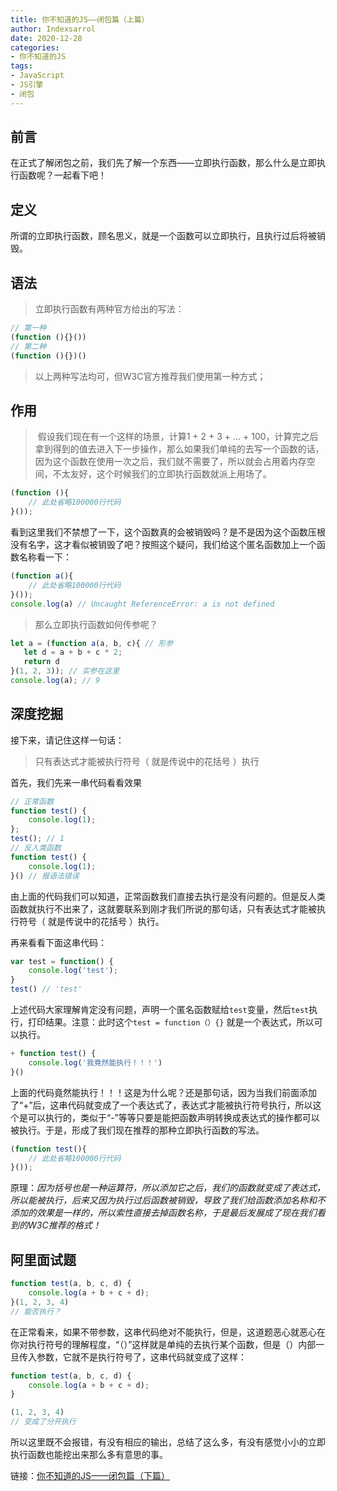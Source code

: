 ```yaml
---
title: 你不知道的JS——闭包篇（上篇）
author: Indexsarrol
date: 2020-12-28
categories: 
- 你不知道的JS
tags:
- JavaScript
- JS引擎
- 闭包
---
```


## 前言

在正式了解闭包之前，我们先了解一个东西——立即执行函数，那么什么是立即执行函数呢？一起看下吧！

## 定义

所谓的立即执行函数，顾名思义，就是一个函数可以立即执行，且执行过后将被销毁。

## 语法

> 立即执行函数有两种官方给出的写法：
>

```js
// 第一种 
(function (){}())
// 第二种
(function (){})()
```

> 以上两种写法均可，但W3C官方推荐我们使用第一种方式；

<!-- more -->

## 作用

> ​		假设我们现在有一个这样的场景，计算1 + 2 + 3 + ... + 100，计算完之后拿到得到的值去进入下一步操作，那么如果我们单纯的去写一个函数的话，因为这个函数在使用一次之后，我们就不需要了，所以就会占用着内存空间，不太友好，这个时候我们的立即执行函数就派上用场了。

```js
(function (){
    // 此处省略100000行代码
}());
```

看到这里我们不禁想了一下，这个函数真的会被销毁吗？是不是因为这个函数压根没有名字，这才看似被销毁了吧？按照这个疑问，我们给这个匿名函数加上一个函数名称看一下：

```js
(function a(){
    // 此处省略100000行代码
}());
console.log(a) // Uncaught ReferenceError: a is not defined
```

> 那么立即执行函数如何传参呢？

```js
let a = (function a(a, b, c){ // 形参
   let d = a + b + c * 2;
   return d
}(1, 2, 3)); // 实参在这里
console.log(a); // 9
```

## 深度挖掘

接下来，请记住这样一句话：

> 只有表达式才能被执行符号（ 就是传说中的花括号 ）执行

首先，我们先来一串代码看看效果

```js
// 正常函数
function test() {
    console.log(1);
};
test(); // 1
// 反人类函数
function test() {
    console.log(1);
}() // 报语法错误
```

由上面的代码我们可以知道，正常函数我们直接去执行是没有问题的。但是反人类函数就执行不出来了，这就要联系到刚才我们所说的那句话，只有表达式才能被执行符号（ 就是传说中的花括号 ）执行。

再来看看下面这串代码：

```js
var test = function() {
    console.log('test');
}
test() // 'test'
```

上述代码大家理解肯定没有问题，声明一个匿名函数赋给`test`变量，然后`test`执行，打印结果。注意：此时这个`test = function（）{}` 就是一个表达式，所以可以执行。

```js
+ function test() {
    console.log('我竟然能执行！！！')
}()
```

​		上面的代码竟然能执行！！！这是为什么呢？还是那句话，因为当我们前面添加了“+”后，这串代码就变成了一个表达式了，表达式才能被执行符号执行，所以这个是可以执行的，类似于“-”等等只要是能把函数声明转换成表达式的操作都可以被执行。于是，形成了我们现在推荐的那种立即执行函数的写法。

```js
(function test(){
    // 此处省略100000行代码
}());
```

原理：*因为括号也是一种运算符，所以添加它之后，我们的函数就变成了表达式，所以能被执行，后来又因为执行过后函数被销毁，导致了我们给函数添加名称和不添加的效果是一样的，所以索性直接去掉函数名称，于是最后发展成了现在我们看到的W3C推荐的格式！*

## 阿里面试题

```js
function test(a, b, c, d) {
    console.log(a + b + c + d);
}(1, 2, 3, 4)
// 能否执行？
```

在正常看来，如果不带参数，这串代码绝对不能执行，但是，这道题恶心就恶心在你对执行符号的理解程度，“（）”这样就是单纯的去执行某个函数，但是（）内部一旦传入参数，它就不是执行符号了，这串代码就变成了这样：

```js
function test(a, b, c, d) {
    console.log(a + b + c + d);
}

(1, 2, 3, 4)
// 变成了分开执行
```

所以这里既不会报错，有没有相应的输出，总结了这么多，有没有感觉小小的立即执行函数也能挖出来那么多有意思的事。

链接：[你不知道的JS——闭包篇（下篇）](/2020/12/28/你不知道的JS——闭包篇（下篇）/)